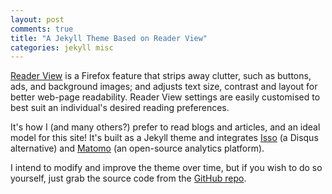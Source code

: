 ```yaml
---
layout: post
comments: true
title: "A Jekyll Theme Based on Reader View"
categories: jekyll misc
---
```


[Reader View](https://support.mozilla.org/en-US/kb/firefox-reader-view-clutter-free-web-pages) is a Firefox feature that strips away clutter, such as buttons, ads, and background images; and adjusts text size, contrast and layout for better web-page readability. Reader View settings are easily customised to best suit an individual's desired reading preferences.

It's how I (and many others?) prefer to read blogs and articles, and an ideal model for this site! It's built as a Jekyll theme and integrates [Isso](https://posativ.org/isso/) (a Disqus alternative) and [Matomo](https://matomo.org/) (an open-source analytics platform).

I intend to modify and improve the theme over time, but if you wish to do so yourself, just grab the source code from the [GitHub repo](https://github.com/tabreturn/tabreturn.github.io).
